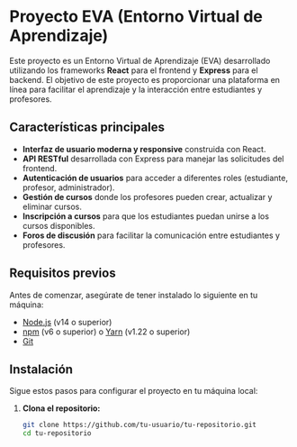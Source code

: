 # Proyecto EVA (Entorno Virtual de Aprendizaje)

Este proyecto es un Entorno Virtual de Aprendizaje (EVA) desarrollado utilizando los frameworks **React** para el frontend y **Express** para el backend. El objetivo de este proyecto es proporcionar una plataforma en línea para facilitar el aprendizaje y la interacción entre estudiantes y profesores.

## Características principales

- **Interfaz de usuario moderna y responsive** construida con React.
- **API RESTful** desarrollada con Express para manejar las solicitudes del frontend.
- **Autenticación de usuarios** para acceder a diferentes roles (estudiante, profesor, administrador).
- **Gestión de cursos** donde los profesores pueden crear, actualizar y eliminar cursos.
- **Inscripción a cursos** para que los estudiantes puedan unirse a los cursos disponibles.
- **Foros de discusión** para facilitar la comunicación entre estudiantes y profesores.

## Requisitos previos

Antes de comenzar, asegúrate de tener instalado lo siguiente en tu máquina:

- [Node.js](https://nodejs.org/) (v14 o superior)
- [npm](https://www.npmjs.com/) (v6 o superior) o [Yarn](https://yarnpkg.com/) (v1.22 o superior)
- [Git](https://git-scm.com/)

## Instalación

Sigue estos pasos para configurar el proyecto en tu máquina local:

1. **Clona el repositorio:**

   ```bash
   git clone https://github.com/tu-usuario/tu-repositorio.git
   cd tu-repositorio
